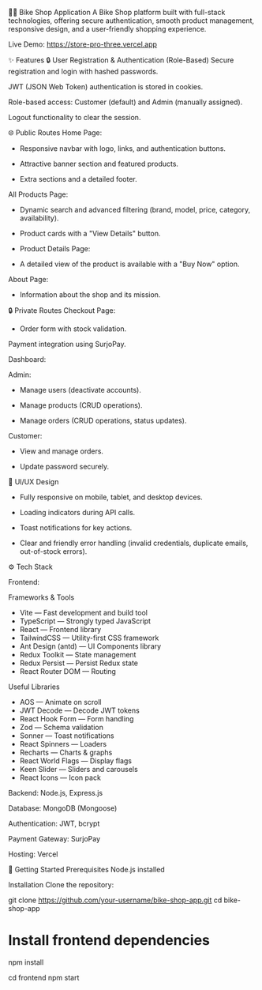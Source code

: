 🚴‍♂️ Bike Shop Application
A Bike Shop platform built with full-stack technologies, offering secure authentication, smooth product management, responsive design, and a user-friendly shopping experience.

Live Demo: https://store-pro-three.vercel.app

✨ Features
🔒 User Registration & Authentication (Role-Based)
Secure registration and login with hashed passwords.

JWT (JSON Web Token) authentication is stored in cookies.

Role-based access: Customer (default) and Admin (manually assigned).

Logout functionality to clear the session.

🌐 Public Routes
Home Page:

- Responsive navbar with logo, links, and authentication buttons.

- Attractive banner section and featured products.

- Extra sections and a detailed footer.

All Products Page:

- Dynamic search and advanced filtering (brand, model, price, category, availability).

- Product cards with a "View Details" button.

- Product Details Page:

- A detailed view of the product is available with a "Buy Now" option.

About Page:

- Information about the shop and its mission.

🔒 Private Routes
Checkout Page:

- Order form with stock validation.

Payment integration using SurjoPay.

Dashboard:

Admin:

- Manage users (deactivate accounts).

- Manage products (CRUD operations).

- Manage orders (CRUD operations, status updates).

Customer:

- View and manage orders.

- Update password securely.

🎨 UI/UX Design
- Fully responsive on mobile, tablet, and desktop devices.

- Loading indicators during API calls.

- Toast notifications for key actions.

- Clear and friendly error handling (invalid credentials, duplicate emails, out-of-stock errors).

⚙️ Tech Stack

Frontend: 

Frameworks & Tools
- Vite — Fast development and build tool
- TypeScript — Strongly typed JavaScript
- React — Frontend library
- TailwindCSS — Utility-first CSS framework
- Ant Design (antd) — UI Components library
- Redux Toolkit — State management
- Redux Persist — Persist Redux state
- React Router DOM — Routing

Useful Libraries

- AOS — Animate on scroll
- JWT Decode — Decode JWT tokens
- React Hook Form — Form handling
- Zod — Schema validation
- Sonner — Toast notifications
- React Spinners — Loaders
- Recharts — Charts & graphs
- React World Flags — Display flags
- Keen Slider — Sliders and carousels
- React Icons — Icon pack

Backend: Node.js, Express.js

Database: MongoDB (Mongoose)

Authentication: JWT, bcrypt

Payment Gateway: SurjoPay

Hosting:  Vercel 

🚀 Getting Started
Prerequisites
Node.js installed

Installation
Clone the repository:

git clone https://github.com/your-username/bike-shop-app.git
cd bike-shop-app

# Install frontend dependencies
npm install




cd frontend
npm start





